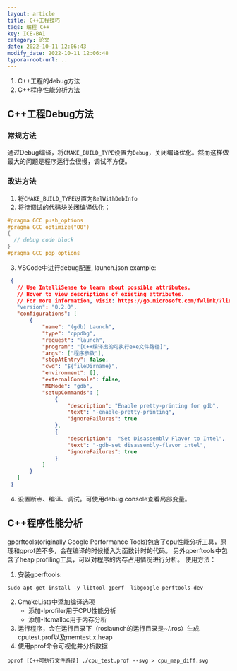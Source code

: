 ```yaml
---
layout: article
title: C++工程技巧
tags: 编程 C++
key: ICE-BA1
category: 论文
date: 2022-10-11 12:06:43
modify_date: 2022-10-11 12:06:48
typora-root-url: ..
---
```


1. C++工程的debug方法
2. C++程序性能分析方法

<!--more-->

## C++工程Debug方法

### 常规方法
通过Debug编译，将`CMAKE_BUILD_TYPE`设置为`Debug`，关闭编译优化。然而这样做最大的问题是程序运行会很慢，调试不方便。

### 改进方法
1. 将`CMAKE_BUILD_TYPE`设置为`RelWithDebInfo`
2. 将待调试的代码块关闭编译优化：
  ```c++
  #pragma GCC push_options
  #pragma GCC optimize("O0")
  {
    // debug code block
  }
  #pragma GCC pop_options
  ```
3. VSCode中进行debug配置, launch.json example:
  ```json
   {
     // Use IntelliSense to learn about possible attributes.
     // Hover to view descriptions of existing attributes.
     // For more information, visit: https://go.microsoft.com/fwlink/?linkid=830387
     "version": "0.2.0",
     "configurations": [
         {
             "name": "(gdb) Launch",
             "type": "cppdbg",
             "request": "launch",
             "program": "[C++编译出的可执行exe文件路径]",
             "args": ["程序参数"],
             "stopAtEntry": false,
             "cwd": "${fileDirname}",
             "environment": [],
             "externalConsole": false,
             "MIMode": "gdb",
             "setupCommands": [
                 {
                     "description": "Enable pretty-printing for gdb",
                     "text": "-enable-pretty-printing",
                     "ignoreFailures": true
                 },
                 {
                     "description":  "Set Disassembly Flavor to Intel",
                     "text": "-gdb-set disassembly-flavor intel",
                     "ignoreFailures": true
                 }
             ]
         }
     ]
   }
  ```
4. 设置断点、编译、调试。可使用debug console查看局部变量。

## C++程序性能分析
gperftools(originally Google Performance Tools)包含了cpu性能分析工具，原理和gprof差不多，会在编译的时候插入为函数计时的代码。
另外gperftools中包含了heap profiling工具，可以对程序的内存占用情况进行分析。
使用方法：
1. 安装gperftools:
```shell
sudo apt-get install -y libtool gperf  libgoogle-perftools-dev
```
2. CmakeLists中添加编译选项
     - 添加-lprofiler用于CPU性能分析
     - 添加-ltcmalloc用于内存分析
4. 运行程序，会在运行目录下（roslaunch的运行目录是~/.ros）生成cputest.prof以及memtest.x.heap
5. 使用pprof命令可视化并分析数据
```shell
pprof [C++可执行文件路径] ./cpu_test.prof --svg > cpu_map_diff.svg
```

